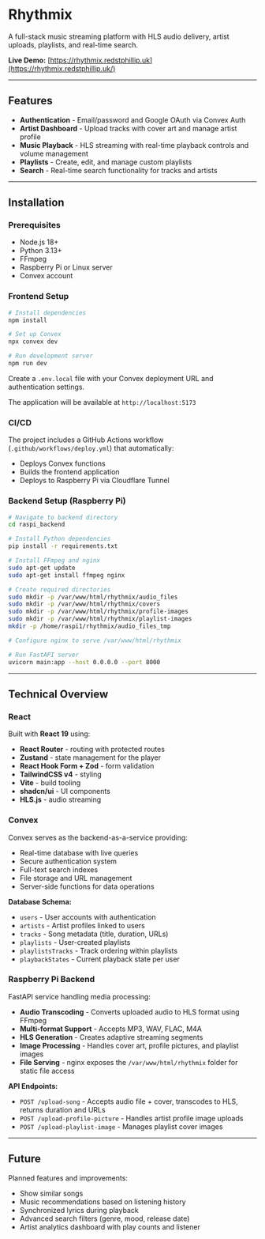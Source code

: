 # Rhythmix

A full-stack music streaming platform with HLS audio delivery, artist uploads, playlists, and real-time search.

**Live Demo:** [https://rhythmix.redstphillip.uk](https://rhythmix.redstphillip.uk/)

---

## Features

- **Authentication** - Email/password and Google OAuth via Convex Auth
- **Artist Dashboard** - Upload tracks with cover art and manage artist profile
- **Music Playback** - HLS streaming with real-time playback controls and volume management
- **Playlists** - Create, edit, and manage custom playlists
- **Search** - Real-time search functionality for tracks and artists

---

## Installation

### Prerequisites

- Node.js 18+
- Python 3.13+
- FFmpeg
- Raspberry Pi or Linux server
- Convex account

### Frontend Setup

```bash
# Install dependencies
npm install

# Set up Convex
npx convex dev

# Run development server
npm run dev
```

Create a `.env.local` file with your Convex deployment URL and authentication settings.

The application will be available at `http://localhost:5173`

### CI/CD

The project includes a GitHub Actions workflow (`.github/workflows/deploy.yml`) that automatically:
- Deploys Convex functions
- Builds the frontend application
- Deploys to Raspberry Pi via Cloudflare Tunnel

### Backend Setup (Raspberry Pi)

```bash
# Navigate to backend directory
cd raspi_backend

# Install Python dependencies
pip install -r requirements.txt

# Install FFmpeg and nginx
sudo apt-get update
sudo apt-get install ffmpeg nginx

# Create required directories
sudo mkdir -p /var/www/html/rhythmix/audio_files
sudo mkdir -p /var/www/html/rhythmix/covers
sudo mkdir -p /var/www/html/rhythmix/profile-images
sudo mkdir -p /var/www/html/rhythmix/playlist-images
mkdir -p /home/raspi1/rhythmix/audio_files_tmp

# Configure nginx to serve /var/www/html/rhythmix

# Run FastAPI server
uvicorn main:app --host 0.0.0.0 --port 8000
```

---

## Technical Overview

### React

Built with **React 19** using:

- **React Router** - routing with protected routes
- **Zustand** - state management for the player
- **React Hook Form + Zod** - form validation
- **TailwindCSS v4** - styling
- **Vite** - build tooling
- **shadcn/ui** - UI components
- **HLS.js** - audio streaming

### Convex

Convex serves as the backend-as-a-service providing:

- Real-time database with live queries
- Secure authentication system
- Full-text search indexes
- File storage and URL management
- Server-side functions for data operations

**Database Schema:**
- `users` - User accounts with authentication
- `artists` - Artist profiles linked to users
- `tracks` - Song metadata (title, duration, URLs)
- `playlists` - User-created playlists
- `playlistsTracks` - Track ordering within playlists
- `playbackStates` - Current playback state per user

### Raspberry Pi Backend

FastAPI service handling media processing:

- **Audio Transcoding** - Converts uploaded audio to HLS format using FFmpeg
- **Multi-format Support** - Accepts MP3, WAV, FLAC, M4A
- **HLS Generation** - Creates adaptive streaming segments
- **Image Processing** - Handles cover art, profile pictures, and playlist images
- **File Serving** - nginx exposes the `/var/www/html/rhythmix` folder for static file access

**API Endpoints:**
- `POST /upload-song` - Accepts audio file + cover, transcodes to HLS, returns duration and URLs
- `POST /upload-profile-picture` - Handles artist profile image uploads
- `POST /upload-playlist-image` - Manages playlist cover images

---

## Future

Planned features and improvements:
- Show similar songs
- Music recommendations based on listening history
- Synchronized lyrics during playback
- Advanced search filters (genre, mood, release date)
- Artist analytics dashboard with play counts and listener
